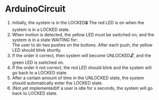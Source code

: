 # ArduinoCircuit
1. Initially, the system is in the LOCKED🔒 The red LED is on when the system is in a LOCKED state.  
2. When motion is detected, the yellow LED must be switched on; and the system is in a state WAITING for:  
      The user to do two pushes on the buttons. After each push, the yellow LED should blink shortly.  
3. If the order it correct, then system will become UNLOCKED🔓, and the green LED is switched on.  
4. If the order it not correct, the red LED should blink and the system will go back to a LOCKED state.
5. After a certain amount of time in the UNLOCKED state, the system should automatically enter the LOCKED state.
6. (Not yet implemented)If a user is idle for x seconds, the system will go back to LOCKED state.
